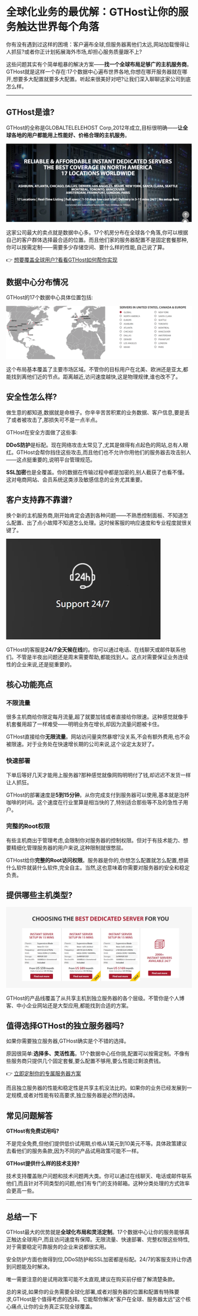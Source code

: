 # 全球化业务的最优解：GTHost让你的服务触达世界每个角落

你有没有遇到过这样的困境：客户遍布全球,但服务器离他们太远,网站加载慢得让人抓狂?或者你正计划拓展海外市场,却担心服务质量跟不上?

这些问题其实有个简单粗暴的解决方案——**找一个全球布局足够广的主机服务商**。GTHost就是这样一个存在:17个数据中心遍布世界各地,你想在哪开服务器就在哪开,想要多大配置就要多大配置。听起来很美好对吧?让我们深入聊聊这家公司到底怎么样。

---

## GTHost是谁?

GTHost的全称是GLOBALTELELEHOST Corp,2012年成立,目标很明确——**让全球各地的用户都能用上性能好、价格合理的主机服务**。

![GTHost品牌概览](image/17184995987.webp)

这家公司最大的卖点就是数据中心多。17个机房分布在全球各个角落,你可以根据自己的客户群体选择最合适的位置。而且他们家的服务器配置不是固定套餐那种,你可以按需定制——需要多少存储空间、要什么样的性能,自己说了算。

👉 [想要覆盖全球用户?看看GTHost如何帮你实现](https://cp.gthost.com/en/join/72c7e6b2fc118929f9ede2978f008806)

## 数据中心分布情况

GTHost的17个数据中心具体位置包括:

![GTHost数据中心全球分布图](image/8902733147972381.webp)

这个布局基本覆盖了主要市场区域。不管你的目标用户在北美、欧洲还是亚太,都能找到离他们近的节点。距离越近,访问速度越快,这是物理规律,谁也改不了。

## 安全性怎么样?

做生意的都知道,数据就是命根子。你辛辛苦苦积累的业务数据、客户信息,要是丢了或者被攻击了,那损失可不是一点半点。

GTHost在安全方面做了这些事:

**DDoS防护**是标配。现在网络攻击太常见了,尤其是做得有点起色的网站,总有人眼红。GTHost会帮你挡住这些攻击,而且他们也不允许你用他们的服务器去攻击别人——这点挺重要的,说明平台管理规范。

**SSL加密**也是全覆盖。你的数据在传输过程中都是加密的,别人截获了也看不懂。这对电商网站、会员系统这类涉及敏感信息的业务尤其重要。

## 客户支持靠不靠谱?

换个新的主机服务商,刚开始肯定会遇到各种问题——不熟悉控制面板、不知道怎么配置、出了点小故障不知道怎么处理。这时候客服的响应速度和专业程度就很关键了。

![GTHost客户支持服务](image/95547130471029.webp)

GTHost的客服是**24/7全天候在线**的。你可以通过电话、在线聊天或邮件联系他们。不管是半夜出问题还是周末需要帮助,都能找到人。这点对需要保证业务连续性的企业来说,还是挺重要的。

## 核心功能亮点

### 不限流量

很多主机商给你限定每月流量,超了就要加钱或者直接给你限速。这种感觉就像手机套餐用超了一样难受——明明业务在增长,却因为流量问题被卡住。

GTHost直接给你**无限流量**。网站访问量突然暴增?没关系,不会有额外费用,也不会被限速。对于业务处在快速增长期的公司来说,这个设定太友好了。

### 快速部署

下单后等好几天才能用上服务器?那种感觉就像网购明明付了钱,却迟迟不发货一样让人抓狂。

GTHost的部署速度是**5到15分钟**。从你完成支付到服务器可以使用,基本就是泡杯咖啡的时间。这个速度在行业里算是相当快的了,特别适合那些等不及的急性子用户。

### 完整的Root权限

有些主机商出于管理考虑,会限制你对服务器的控制权限。但对于有技术能力、想要精细化管理服务器的用户来说,这种限制就很憋屈。

GTHost给你**完整的Root访问权限**。服务器是你的,你想怎么配置就怎么配置,想装什么软件就装什么软件,完全自主。当然,这也意味着你需要对服务器的安全和稳定负责。

## 提供哪些主机类型?

![GTHost主机方案类型](image/674375778264537.webp)

GTHost的产品线覆盖了从共享主机到独立服务器的各个层级。不管你是个人博客、中小企业网站还是大型应用,都能找到合适的方案。

## 值得选择GTHost的独立服务器吗?

如果你需要独立服务器,GTHost确实是个不错的选择。

原因很简单:**选择多、灵活性高**。17个数据中心任你挑,配置可以按需定制。不像有些服务商只提供几个固定套餐,要么配置不够用,要么性能过剩浪费钱。

👉 [立即定制你的专属服务器方案](https://cp.gthost.com/en/join/72c7e6b2fc118929f9ede2978f008806)

而且独立服务器的性能和稳定性是共享主机没法比的。如果你的业务已经发展到一定规模,或者对性能有较高要求,独立服务器是必然的选择。

## 常见问题解答

**GTHost有免费试用吗?**

不是完全免费,但他们提供低价试用期,价格从1美元到10美元不等。具体政策建议去看他们的服务条款,因为不同的产品试用政策可能不一样。

**GTHost提供什么样的技术支持?**

技术支持覆盖账户问题和技术问题两大类。你可以通过在线聊天、电话或邮件联系他们,而且针对不同类型的问题,他们有专门的支持邮箱。这种分类处理的方式效率会更高一些。

---

## 总结一下

GTHost最大的优势就是**全球化布局和灵活定制**。17个数据中心让你的服务能够真正触达全球用户,而且访问速度有保障。无限流量、快速部署、完整权限这些特性,对于需要稳定可靠服务的企业来说都很实用。

安全防护方面也做得到位,DDoS防护和SSL加密都是标配。24/7的客服支持让你遇到问题能及时解决。

唯一需要注意的是试用政策可能不太直观,建议在购买前仔细了解清楚条款。

总的来说,如果你的业务需要全球化部署,或者对服务器的位置和配置有特殊要求,GTHost是个值得考虑的选择。它能帮你解决"客户在全球、服务器太远"这个核心痛点,让你的业务真正实现全球覆盖。

